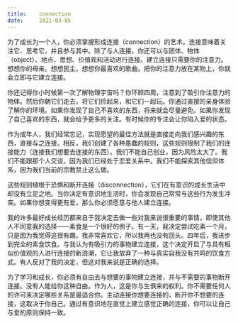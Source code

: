 ```yaml
---
title:    connection
date:     2021-03-05
---
```


为了成长为一个人，你必须掌握形成连接（connection）的艺术。连接意味着关注它、思考它，并且参与其中。除了与人连接，你还可以与团体、物体（object）、地点、思想、价值观和活动进行连接。建立连接只需要你的注意力。想想你的母亲。想想民主。想想你最喜欢的歌曲。把你的注意力放在某物上，你就会立即与它建立连接。

你还记得你小时候第一次了解物理宇宙吗？你环顾四周，注意到了吸引你注意力的物体。然后你朝它们走去，将它们捡起来，和它们一起玩。你通过直接的亲身体验了解你的环境。如果你发现了自己不喜欢的东西，将来就会尽量避免。如果你发现了自己喜欢的东西，就会给予更多的关注。有时候你的专注会让你陷入爱的状态。

作为成年人，我们经常忘记，实现愿望的最佳方法就是直接走向我们感兴趣的东西，直接与之连接。相反，我们创建了各种愚蠢的规则，这些规则限制了我们的连接能力（连接我们想要去连接的东西）。我们不能自己创业，因为风险太大了。我们不能跟那个人交谈，因为我们已经处于恋爱关系中。我们不能探索其他信仰体系，因为我们当前的宗教禁止这么做。

这些规则植根于恐惧和断开连接（disconnection），它们在有意识的成长生活中却没有立足之地。当你决定有意识地生活时，你会发现自己常常与这些行为发生冲突。如果你想变得更有爱，那么你必须愿意与他人建立连接。

我的许多最好成长经历都来自于我决定去做一些对我来说很重要的事情，即使其他人不同意我的选择——素食是一个很好的例子。有一天，我决定尝试吃素一个月，只是因为我觉得这很有趣。我非常喜欢它，所以我再也没有回头。四年后，我进步到完全的素食饮食。与我认为有吸引力的事物建立连接，这个决定开启了与具有相似价值观的人进行连接的新浪潮，它让我放弃了一种与真实自我没有共鸣的饮食方式。有人反对了我的决定，但这对我来说是正确的选择。

为了学习和成长，你必须有自由去与想要的事物建立连接，并与不需要的事物断开连接。没有人能给你这种自由。作为人，这是你与生俱来的权利。你不需要任何人的许可来决定哪些关系是最适合你。主动连接你想要连接的，断开你不想要的连接，这取决于你自己。通过有意识地在直觉上建立感觉正确的连接，你可以让自己与爱的原则保持一致。

